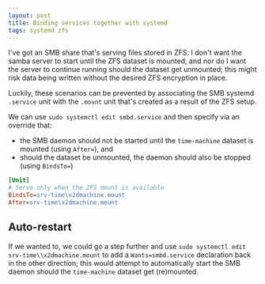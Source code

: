 ```yaml
---
layout: post
title: Binding services together with systemd
tags: systemd zfs
---
```


I've got an SMB share that's serving files stored in ZFS. I don't want the samba server to start until the ZFS dataset is mounted, and nor do I want the server to continue running should the dataset get unmounted; this might risk data being written without the desired ZFS encryption in place.

Luckily, these scenarios can be prevented by associating the SMB systemd `.service` unit with the `.mount` unit that's created as a result of the ZFS setup.

We can use `sudo systemctl edit smbd.service` and then specify via an override that:

* the SMB daemon should not be started until the `time-machine` dataset is mounted (using `After=`), and
* should the dataset be unmounted, the daemon should also be stopped (using `BindsTo=`)

```ini
[Unit]
# Serve only when the ZFS mount is available
BindsTo=srv-time\x2dmachine.mount
After=srv-time\x2dmachine.mount
```

## Auto-restart

If we wanted to, we could go a step further and use `sudo systemctl edit srv-time\\x2dmachine.mount` to add a `Wants=smbd.service` declaration back in the other direction; this would attempt to automatically start the SMB daemon should the `time-machine` dataset get (re)mounted.
